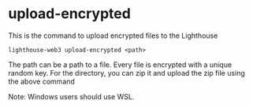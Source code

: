 # upload-encrypted

This is the command to upload encrypted files to the Lighthouse

```
lighthouse-web3 upload-encrypted <path>
```

The path can be a path to a file. Every file is encrypted with a unique random key. For the directory, you can zip it and upload the zip file using the above command

Note: Windows users should use WSL.
